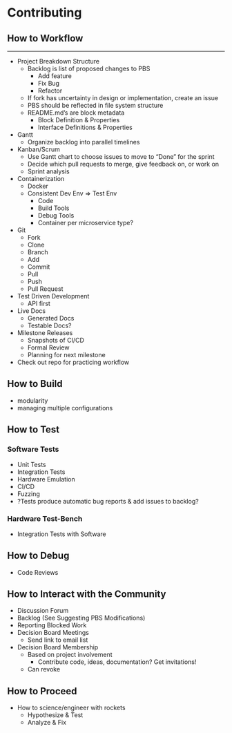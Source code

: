 Contributing
==================
## How to Workflow
----------------------
- Project Breakdown Structure
  - Backlog is list of proposed changes to PBS
    - Add feature
    - Fix Bug
    - Refactor
  - If fork has uncertainty in design or implementation, create an issue
  - PBS should be reflected in file system structure
  - README.md’s are block metadata
    - Block Definition & Properties
    - Interface Definitions & Properties
- Gantt
  - Organize backlog into parallel timelines
- Kanban/Scrum
  - Use Gantt chart to choose issues to move to “Done” for the sprint
  - Decide which pull requests to merge, give feedback on, or work on
  - Sprint analysis
- Containerization
  - Docker
  - Consistent Dev Env => Test Env
    - Code
    - Build Tools
    - Debug Tools
    - Container per microservice type?
- Git
  - Fork
  - Clone
  - Branch
  - Add
  - Commit
  - Pull
  - Push
  - Pull Request
- Test Driven Development
  - API first
- Live Docs
  - Generated Docs
  - Testable Docs?
- Milestone Releases
  - Snapshots of CI/CD
  - Formal Review
  - Planning for next milestone
- Check out repo for practicing workflow

How to Build
-----------------
- modularity
- managing multiple configurations

How to Test
---------------
### Software Tests
- Unit Tests
- Integration Tests
- Hardware Emulation
- CI/CD
- Fuzzing
- ?Tests produce automatic bug reports & add issues to backlog?

### Hardware Test-Bench
- Integration Tests with Software

How to Debug
------------------
- Code Reviews

How to Interact with the Community
-----------------------------------------------
- Discussion Forum
- Backlog (See Suggesting PBS Modifications)
- Reporting Blocked Work
- Decision Board Meetings
  - Send link to email list
- Decision Board Membership
  - Based on project involvement
    - Contribute code, ideas, documentation? Get invitations!
  - Can revoke

How to Proceed
-----------------------
- How to science/engineer with rockets
  - Hypothesize & Test
  - Analyze & Fix
